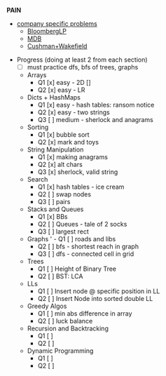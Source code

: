 __PAIN__
* [company specific problems](https://github.com/pratikn0708/leetcode-company-wise-questions/blob/master/Bloomberg%20-%20LeetCode.pdf)
    - [BloombergLP](./Bloomberg/)
    - [MDB](./MongoDB/)
    - [Cushman+Wakefield](./Cushman_Wakefield/)

- Progress (doing at least 2 from each section)
    - [ ] must practice dfs, bfs of trees, graphs
    * Arrays
        - Q1 [x] easy - 2D []
        - Q2 [x] easy - LR
    * Dicts + HashMaps
        - Q1 [x] easy - hash tables: ransom notice
        - Q2 [x] easy - two strings
        - Q3 [ ] medium - sherlock and anagrams
    * Sorting
        - Q1 [x] bubble sort
        - Q2 [x] mark and toys
    * String Manipulation
        - Q1 [x] making anagrams
        - Q2 [x] alt chars
        - Q3 [x] sherlock, valid string
    * Search
        - Q1 [x] hash tables - ice cream
        - Q2 [ ] swap nodes
        - Q3 [ ] pairs
    * Stacks and Queues
        - Q1 [x] BBs
        - Q2 [ ] Queues - tale of 2 socks
        - Q3 [ ] largest rect
    * Graphs
    '   - Q1 [ ] roads and libs
        - Q2 [ ] bfs - shortest reach in graph
        - Q3 [ ] dfs - connected cell in grid
    * Trees
        - Q1 [ ] Height of Binary Tree
        - Q2 [ ] BST: LCA
    * LLs
        - Q1 [ ] Insert node @ specific position in LL
        - Q2 [ ] Insert Node into sorted double LL
    * Greedy Algos
        - Q1 [ ] min abs difference in array
        - Q2 [ ] luck balance
    * Recursion and Backtracking
        - Q1 [ ]
        - Q2 [ ]
    * Dynamic Programming
        - Q1 [ ]
        - Q2 [ ]
